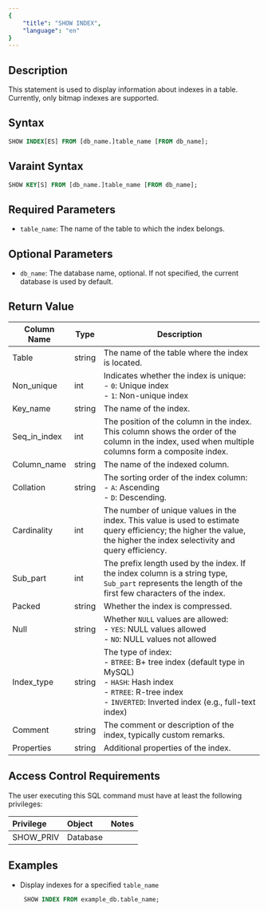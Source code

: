 ```yaml
---
{
    "title": "SHOW INDEX",
    "language": "en"
}
---
```


<!--
Licensed to the Apache Software Foundation (ASF) under one
or more contributor license agreements.  See the NOTICE file
distributed with this work for additional information
regarding copyright ownership.  The ASF licenses this file
to you under the Apache License, Version 2.0 (the
"License"); you may not use this file except in compliance
with the License.  You may obtain a copy of the License at

  http://www.apache.org/licenses/LICENSE-2.0

Unless required by applicable law or agreed to in writing,
software distributed under the License is distributed on an
"AS IS" BASIS, WITHOUT WARRANTIES OR CONDITIONS OF ANY
KIND, either express or implied.  See the License for the
specific language governing permissions and limitations
under the License.
-->

## Description

This statement is used to display information about indexes in a table. Currently, only bitmap indexes are supported.

## Syntax

```SQL
SHOW INDEX[ES] FROM [db_name.]table_name [FROM db_name];
```

## Varaint Syntax

```SQL
SHOW KEY[S] FROM [db_name.]table_name [FROM db_name];
```
## Required Parameters

- `table_name`: The name of the table to which the index belongs.

## Optional Parameters

- `db_name`: The database name, optional. If not specified, the current database is used by default.

## Return Value

| Column Name    | Type   | Description                                                                                                    |
|----------------|--------|----------------------------------------------------------------------------------------------------------------|
| Table          | string | The name of the table where the index is located.                                                              |
| Non_unique     | int    | Indicates whether the index is unique: <br> - `0`: Unique index <br> - `1`: Non-unique index                   |
| Key_name       | string | The name of the index.                                                                                          |
| Seq_in_index   | int    | The position of the column in the index. This column shows the order of the column in the index, used when multiple columns form a composite index. |
| Column_name    | string | The name of the indexed column.                                                                                 |
| Collation      | string | The sorting order of the index column: <br> - `A`: Ascending <br> - `D`: Descending.                          |
| Cardinality    | int    | The number of unique values in the index. This value is used to estimate query efficiency; the higher the value, the higher the index selectivity and query efficiency. |
| Sub_part       | int    | The prefix length used by the index. If the index column is a string type, `Sub_part` represents the length of the first few characters of the index. |
| Packed         | string | Whether the index is compressed.                                                                                 |
| Null           | string | Whether `NULL` values are allowed: <br> - `YES`: NULL values allowed <br> - `NO`: NULL values not allowed       |
| Index_type     | string | The type of index: <br> - `BTREE`: B+ tree index (default type in MySQL) <br> - `HASH`: Hash index <br> - `RTREE`: R-tree index <br> - `INVERTED`: Inverted index (e.g., full-text index) |
| Comment        | string | The comment or description of the index, typically custom remarks.                                               |
| Properties     | string | Additional properties of the index.                                                                             |


## Access Control Requirements

The user executing this SQL command must have at least the following privileges:

| Privilege  | Object    | Notes |
|:-----------|:----------|:------|
| SHOW_PRIV  | Database  |       |

## Examples

- Display indexes for a specified `table_name`

     ```SQL
      SHOW INDEX FROM example_db.table_name;
     ```

